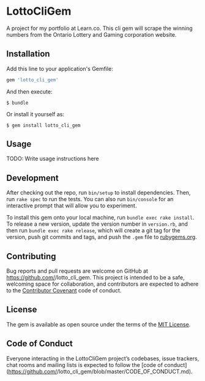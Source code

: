 # LottoCliGem

A project for my portfolio at Learn.co. This cli gem will scrape the winning numbers from the Ontario Lottery and Gaming corporation website.

## Installation

Add this line to your application's Gemfile:

```ruby
gem 'lotto_cli_gem'
```

And then execute:

    $ bundle

Or install it yourself as:

    $ gem install lotto_cli_gem

## Usage

TODO: Write usage instructions here

## Development

After checking out the repo, run `bin/setup` to install dependencies. Then, run `rake spec` to run the tests. You can also run `bin/console` for an interactive prompt that will allow you to experiment.

To install this gem onto your local machine, run `bundle exec rake install`. To release a new version, update the version number in `version.rb`, and then run `bundle exec rake release`, which will create a git tag for the version, push git commits and tags, and push the `.gem` file to [rubygems.org](https://rubygems.org).

## Contributing

Bug reports and pull requests are welcome on GitHub at https://github.com/<github username>/lotto_cli_gem. This project is intended to be a safe, welcoming space for collaboration, and contributors are expected to adhere to the [Contributor Covenant](http://contributor-covenant.org) code of conduct.

## License

The gem is available as open source under the terms of the [MIT License](http://opensource.org/licenses/MIT).

## Code of Conduct

Everyone interacting in the LottoCliGem project’s codebases, issue trackers, chat rooms and mailing lists is expected to follow the [code of conduct](https://github.com/<github username>/lotto_cli_gem/blob/master/CODE_OF_CONDUCT.md).
